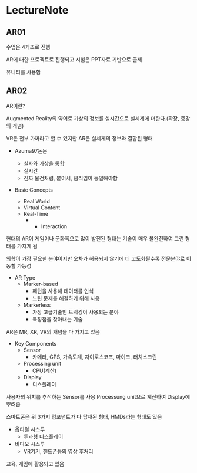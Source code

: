 # LectureNote

## AR01

수업은 4개조로 진행

AR에 대한 프로젝트로 진행되고 시험은 PPT자료 기반으로 출제

유니티를 사용함

## AR02

AR이란?

Augmented Reality의 약어로 가상의 정보를 실시간으로 실세계에 더한다.(확장, 증강의 개념)

VR은 전부 가짜라고 할 수 있지만 AR은 실세게의 정보와 결합된 형태

- Azuma97논문
  - 실사와 가상을 통합
  - 실시간
  - 진짜 물건처럼, 붙어서, 움직임이 동일해야함

- Basic Concepts
  - Real World
  - Virtual Content
  - Real-Time
    - + Interaction

현대의 AR이 게임이나 문화쪽으로 많이 발전된 형태는 기술이 매우 불완전하여 그런 형태를 가지게 됨

의학이 가장 필요한 분야이지만 오차가 허용되지 않기에 더 고도화될수록 전문분야로 이동할 가능성

- AR Type
  - Marker-based
    - 패턴을 사용해 데이터를 인식
    - 느린 문제를 해결하기 위해 사용
  - Markerless
    - 가장 고급기술인 트랙킹이 사용되는 분야
    - 특징점을 찾아내는 기술

AR은 MR, XR, VR의 개념을 다 가지고 있음

- Key Components
  - Sensor
    - 카메라, GPS, 가속도계, 자이로스코프, 마이크, 터치스크린
  - Processing unit
    - CPU(계산)
  - Display
    - 디스플레이

사용자의 위치를 추적하는 Sensor를 사용 Processung unit으로 계산하여 Display에 뿌려줌

스마트폰은 위 3가지 컴포넌트가 다 탑재된 형태, HMDs라는 형태도 있음

- 옵티컬 시스루
  - 투과형 디스플레이
- 비디오 시스루
  - VR기기, 핸드폰등의 영상 후처리

교육, 게임에 활용되고 있음
